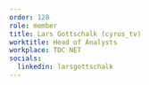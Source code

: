 ```yaml
---
order: 128
role: member
title: Lars Gottschalk (cyrus_tv)
worktitle: Head of Analysts
workplace: TDC NET
socials:
  linkedin: larsgottschalk
---
```

